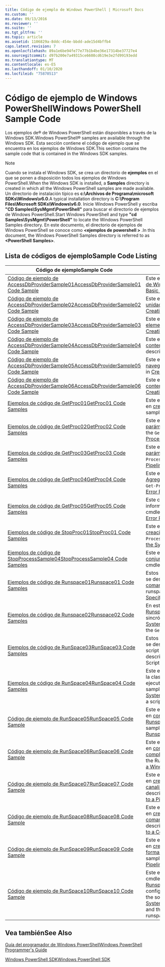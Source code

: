 ```yaml
---
title: Código de ejemplo de Windows PowerShell | Microsoft Docs
ms.custom: ''
ms.date: 09/13/2016
ms.reviewer: ''
ms.suite: ''
ms.tgt_pltfrm: ''
ms.topic: article
ms.assetid: 1106829a-8ddc-454e-bbdd-ade15d4bffb4
caps.latest.revision: 7
ms.openlocfilehash: 89a1e6be94fe77e77b1b4be36e17314be37727e4
ms.sourcegitcommit: d97b200e7a49315ce6608cd619e3e2fd99193edd
ms.translationtype: MT
ms.contentlocale: es-ES
ms.lasthandoff: 01/10/2020
ms.locfileid: "75870513"
---
```

# <a name="windows-powershell-sample-code"></a><span data-ttu-id="8a73a-102">Código de ejemplo de Windows PowerShell</span><span class="sxs-lookup"><span data-stu-id="8a73a-102">Windows PowerShell Sample Code</span></span>

<span data-ttu-id="8a73a-103">Los ejemplos de® de Windows PowerShell están disponibles a través de la Windows SDK.</span><span class="sxs-lookup"><span data-stu-id="8a73a-103">Windows PowerShell® samples are available through the Windows SDK.</span></span> <span data-ttu-id="8a73a-104">Esta sección contiene el código de ejemplo que se encuentra en los ejemplos de Windows SDK.</span><span class="sxs-lookup"><span data-stu-id="8a73a-104">This section contains the sample code that is contained in the Windows SDK samples.</span></span>

> [!NOTE]
> <span data-ttu-id="8a73a-105">Cuando se instala el Windows SDK, se crea un directorio de **ejemplos** en el que se ponen a disposición todos los ejemplos de Windows PowerShell.</span><span class="sxs-lookup"><span data-stu-id="8a73a-105">When the Windows SDK is installed, a **Samples** directory is created in which all the Windows PowerShell samples are made available.</span></span> <span data-ttu-id="8a73a-106">Un directorio de instalación típico es **c:\Archivos de Programa\microsoft SDKs\Windows\v6.0**.</span><span class="sxs-lookup"><span data-stu-id="8a73a-106">A typical installation directory is **C:\Program Files\Microsoft SDKs\Windows\v6.0**.</span></span> <span data-ttu-id="8a73a-107">Inicie Windows PowerShell y escriba **"CD Samples\SysMgmt\PowerShell"** para buscar el directorio de ejemplos de Windows PowerShell.</span><span class="sxs-lookup"><span data-stu-id="8a73a-107">Start Windows PowerShell and type **"cd Samples\SysMgmt\PowerShell"** to locate the Windows PowerShell Samples directory.</span></span> <span data-ttu-id="8a73a-108">En este documento, el directorio de ejemplos de Windows PowerShell se conoce como **\<ejemplos de powershell >** .</span><span class="sxs-lookup"><span data-stu-id="8a73a-108">In this document, the Windows PowerShell Samples directory is referred to as **\<PowerShell Samples>**.</span></span>

## <a name="sample-code-listing"></a><span data-ttu-id="8a73a-109">Lista de códigos de ejemplo</span><span class="sxs-lookup"><span data-stu-id="8a73a-109">Sample Code Listing</span></span>

|                                    <span data-ttu-id="8a73a-110">Código de ejemplo</span><span class="sxs-lookup"><span data-stu-id="8a73a-110">Sample Code</span></span>                                    |                                                                                                                                           <span data-ttu-id="8a73a-111">Description</span><span class="sxs-lookup"><span data-stu-id="8a73a-111">Description</span></span>                                                                                                                                           |
| --------------------------------------------------------------------------------- | ----------------------------------------------------------------------------------------------------------------------------------------------------------------------------------------------------------------------------------------------------------------------------------------------- |
| [<span data-ttu-id="8a73a-112">Código de ejemplo de AccessDbProviderSample01</span><span class="sxs-lookup"><span data-stu-id="8a73a-112">AccessDbProviderSample01 Code Sample</span></span>](./accessdbprovidersample01-code-sample.md) | <span data-ttu-id="8a73a-113">Este es el proveedor que se describe en [crear un proveedor básico de Windows PowerShell](./creating-a-basic-windows-powershell-provider.md).</span><span class="sxs-lookup"><span data-stu-id="8a73a-113">This is the provider described in [Creating a Basic Windows PowerShell Provider](./creating-a-basic-windows-powershell-provider.md).</span></span>                                                                                                                                                            |
| [<span data-ttu-id="8a73a-114">Código de ejemplo de AccessDbProviderSample02</span><span class="sxs-lookup"><span data-stu-id="8a73a-114">AccessDbProviderSample02 Code Sample</span></span>](./accessdbprovidersample02-code-sample.md) | <span data-ttu-id="8a73a-115">Este es el proveedor que se describe en [crear un proveedor de unidades de Windows PowerShell](./creating-a-windows-powershell-drive-provider.md).</span><span class="sxs-lookup"><span data-stu-id="8a73a-115">This is the provider described in [Creating a Windows PowerShell Drive Provider](./creating-a-windows-powershell-drive-provider.md).</span></span>                                                                                                                                                            |
| [<span data-ttu-id="8a73a-116">Código de ejemplo de AccessDbProviderSample03</span><span class="sxs-lookup"><span data-stu-id="8a73a-116">AccessDbProviderSample03 Code Sample</span></span>](./accessdbprovidersample03-code-sample.md) | <span data-ttu-id="8a73a-117">Este es el proveedor que se describe en [crear un proveedor de elementos de Windows PowerShell](./creating-a-windows-powershell-item-provider.md).</span><span class="sxs-lookup"><span data-stu-id="8a73a-117">This is the provider described in [Creating a Windows PowerShell Item Provider](./creating-a-windows-powershell-item-provider.md).</span></span>                                                                                                                                                              |
| [<span data-ttu-id="8a73a-118">Código de ejemplo de AccessDbProviderSample04</span><span class="sxs-lookup"><span data-stu-id="8a73a-118">AccessDbProviderSample04 Code Sample</span></span>](./accessdbprovidersample04-code-sample.md) | <span data-ttu-id="8a73a-119">Este es el proveedor que se describe en [crear un proveedor de contenedores de Windows PowerShell](./creating-a-windows-powershell-container-provider.md).</span><span class="sxs-lookup"><span data-stu-id="8a73a-119">This is the provider described in [Creating a Windows PowerShell Container Provider](./creating-a-windows-powershell-container-provider.md).</span></span>                                                                                                                                                    |
| [<span data-ttu-id="8a73a-120">Código de ejemplo de AccessDbProviderSample05</span><span class="sxs-lookup"><span data-stu-id="8a73a-120">AccessDbProviderSample05 Code Sample</span></span>](./accessdbprovidersample05-code-sample.md) | <span data-ttu-id="8a73a-121">Este es el proveedor que se describe en [crear un proveedor de navegación de Windows PowerShell](./creating-a-windows-powershell-navigation-provider.md).</span><span class="sxs-lookup"><span data-stu-id="8a73a-121">This is the provider described in [Creating a Windows PowerShell Navigation Provider](./creating-a-windows-powershell-navigation-provider.md).</span></span>                                                                                                                                                  |
| [<span data-ttu-id="8a73a-122">Código de ejemplo de AccessDbProviderSample06</span><span class="sxs-lookup"><span data-stu-id="8a73a-122">AccessDbProviderSample06 Code Sample</span></span>](./accessdbprovidersample06-code-sample.md) | <span data-ttu-id="8a73a-123">Este es el proveedor que se describe en [crear un proveedor de contenido de Windows PowerShell](./creating-a-windows-powershell-content-provider.md).</span><span class="sxs-lookup"><span data-stu-id="8a73a-123">This is the provider described in [Creating a Windows PowerShell Content Provider](./creating-a-windows-powershell-content-provider.md).</span></span>                                                                                                                                                        |
| [<span data-ttu-id="8a73a-124">Ejemplos de código de GetProc01</span><span class="sxs-lookup"><span data-stu-id="8a73a-124">GetProc01 Code Samples</span></span>](./getproc01-code-samples.md)                             | <span data-ttu-id="8a73a-125">Este es el ejemplo de cmdlet de `Get-Process` básico que se describe en [creación del primer cmdlet](../cmdlet/creating-a-cmdlet-without-parameters.md).</span><span class="sxs-lookup"><span data-stu-id="8a73a-125">This is the basic `Get-Process` cmdlet sample described in [Creating Your First Cmdlet](../cmdlet/creating-a-cmdlet-without-parameters.md).</span></span>                                                                                                                                                     |
| [<span data-ttu-id="8a73a-126">Ejemplos de código de GetProc02</span><span class="sxs-lookup"><span data-stu-id="8a73a-126">GetProc02 Code Samples</span></span>](./getproc02-code-samples.md)                             | <span data-ttu-id="8a73a-127">Este es el ejemplo de cmdlet `Get-Process` descrito en [agregar parámetros que procesan la entrada de la línea de comandos](../cmdlet/adding-parameters-that-process-command-line-input.md).</span><span class="sxs-lookup"><span data-stu-id="8a73a-127">This is the `Get-Process` cmdlet sample described in [Adding Parameters that Process Command-Line Input](../cmdlet/adding-parameters-that-process-command-line-input.md).</span></span>                                                                                                                       |
| [<span data-ttu-id="8a73a-128">Ejemplos de código de GetProc03</span><span class="sxs-lookup"><span data-stu-id="8a73a-128">GetProc03 Code Samples</span></span>](./getproc03-code-samples.md)                             | <span data-ttu-id="8a73a-129">Este es el ejemplo de cmdlet `Get-Process` descrito en [agregar parámetros que procesan la entrada de canalización](../cmdlet/adding-parameters-that-process-pipeline-input.md).</span><span class="sxs-lookup"><span data-stu-id="8a73a-129">This is the `Get-Process` cmdlet sample described in [Adding Parameters that Process Pipeline Input](../cmdlet/adding-parameters-that-process-pipeline-input.md).</span></span>                                                                                                                               |
| [<span data-ttu-id="8a73a-130">Ejemplos de código de GetProc04</span><span class="sxs-lookup"><span data-stu-id="8a73a-130">GetProc04 Code Samples</span></span>](./getproc04-code-samples.md)                             | <span data-ttu-id="8a73a-131">Este es el ejemplo de cmdlet `Get-Process` que se describe en [Agregar informes de errores de no terminación al cmdlet](../cmdlet/adding-non-terminating-error-reporting-to-your-cmdlet.md).</span><span class="sxs-lookup"><span data-stu-id="8a73a-131">This is the `Get-Process` cmdlet sample described in [Adding Nonterminating Error Reporting to Your Cmdlet](../cmdlet/adding-non-terminating-error-reporting-to-your-cmdlet.md).</span></span>                                                                                                                |
| [<span data-ttu-id="8a73a-132">Ejemplos de código de GetProc05</span><span class="sxs-lookup"><span data-stu-id="8a73a-132">GetProc05 Code Samples</span></span>](./getproc05-code-samples.md)                             | <span data-ttu-id="8a73a-133">Este cmdlet `Get-Process` es similar al cmdlet descrito en adición de informes de errores de no [terminación al cmdlet](../cmdlet/adding-non-terminating-error-reporting-to-your-cmdlet.md).</span><span class="sxs-lookup"><span data-stu-id="8a73a-133">This `Get-Process` cmdlet is similar to the cmdlet described in [Adding Nonterminating Error Reporting to Your Cmdlet](../cmdlet/adding-non-terminating-error-reporting-to-your-cmdlet.md).</span></span>                                                                                                     |
| [<span data-ttu-id="8a73a-134">Ejemplos de código de StopProc01</span><span class="sxs-lookup"><span data-stu-id="8a73a-134">StopProc01 Code Samples</span></span>](./stopproc01-code-samples.md)                           | <span data-ttu-id="8a73a-135">Este es el ejemplo de cmdlet `Stop-Process` que se describe en [creación de un cmdlet que modifica el sistema](../cmdlet/creating-a-cmdlet-that-modifies-the-system.md).</span><span class="sxs-lookup"><span data-stu-id="8a73a-135">This is the `Stop-Process` cmdlet sample described in [Creating a Cmdlet That Modifies the System](../cmdlet/creating-a-cmdlet-that-modifies-the-system.md).</span></span>                                                                                                                                    |
| [<span data-ttu-id="8a73a-136">Ejemplos de código de StopProcessSample04</span><span class="sxs-lookup"><span data-stu-id="8a73a-136">StopProcessSample04 Code Samples</span></span>](./stopprocesssample04-code-samples.md)         | <span data-ttu-id="8a73a-137">Este es el ejemplo de cmdlet `Stop-Process` descrito en [Agregar conjuntos de parámetros a un cmdlet](../cmdlet/adding-parameter-sets-to-a-cmdlet.md).</span><span class="sxs-lookup"><span data-stu-id="8a73a-137">This is the `Stop-Process` cmdlet sample described in [Adding Parameter Sets to a Cmdlet](../cmdlet/adding-parameter-sets-to-a-cmdlet.md).</span></span>                                                                                                                                                      |
| [<span data-ttu-id="8a73a-138">Ejemplos de código de Runspace01</span><span class="sxs-lookup"><span data-stu-id="8a73a-138">Runspace01 Code Samples</span></span>](./runspace01-code-samples.md)                           | <span data-ttu-id="8a73a-139">Estos son los ejemplos de código para el espacio de ejecución que se describe en [crear una aplicación de consola que ejecuta un comando especificado](/dotnet/csharp/programming-guide/inside-a-program/hello-world-your-first-program).</span><span class="sxs-lookup"><span data-stu-id="8a73a-139">These are the code samples for the runspace described in [Creating a Console Application That Runs a Specified Command](/dotnet/csharp/programming-guide/inside-a-program/hello-world-your-first-program).</span></span>                                                                                      |
| [<span data-ttu-id="8a73a-140">Ejemplos de código de Runspace02</span><span class="sxs-lookup"><span data-stu-id="8a73a-140">Runspace02 Code Samples</span></span>](./runspace02-code-samples.md)                           | <span data-ttu-id="8a73a-141">En este ejemplo se usa la clase [System. Management. Automation. Runspaceinvoke](/dotnet/api/System.Management.Automation.RunspaceInvoke) para ejecutar el cmdlet `Get-Process` sincrónicamente.</span><span class="sxs-lookup"><span data-stu-id="8a73a-141">This sample uses the [System.Management.Automation.Runspaceinvoke](/dotnet/api/System.Management.Automation.RunspaceInvoke) class to execute the `Get-Process` cmdlet synchronously.</span></span>                                                                                                            |
| [<span data-ttu-id="8a73a-142">Ejemplos de código de RunSpace03</span><span class="sxs-lookup"><span data-stu-id="8a73a-142">RunSpace03 Code Samples</span></span>](./runspace03-code-samples.md)                           | <span data-ttu-id="8a73a-143">Estos son los ejemplos de código para el espacio de ejecución que se describe en "crear una aplicación de consola que ejecuta un script especificado".</span><span class="sxs-lookup"><span data-stu-id="8a73a-143">These are the code samples for the runspace described in "Creating a Console Application That Runs a Specified Script".</span></span>                                                                                                                                                                         |
| [<span data-ttu-id="8a73a-144">Ejemplos de código de RunSpace04</span><span class="sxs-lookup"><span data-stu-id="8a73a-144">RunSpace04 Code Samples</span></span>](./runspace04-code-samples.md)                           | <span data-ttu-id="8a73a-145">Este es un ejemplo de código para un espacio de ejecución que usa la clase [System. Management. Automation. Runspaceinvoke](/dotnet/api/System.Management.Automation.RunspaceInvoke) para ejecutar un script que genera un error de terminación.</span><span class="sxs-lookup"><span data-stu-id="8a73a-145">This is a code sample for a runspace that uses the [System.Management.Automation.Runspaceinvoke](/dotnet/api/System.Management.Automation.RunspaceInvoke) class to execute a script that generates a terminating error.</span></span>                                                                         |
| [<span data-ttu-id="8a73a-146">Código de ejemplo de RunSpace05</span><span class="sxs-lookup"><span data-stu-id="8a73a-146">RunSpace05 Code Sample</span></span>](./runspace05-code-sample.md)                             | <span data-ttu-id="8a73a-147">Este es el código fuente del ejemplo Runspace05 que se describe en [configuración de un espacio de ejecución con RunspaceConfiguration](https://msdn.microsoft.com/42681d19-2d05-4975-befd-afb1990e79b2).</span><span class="sxs-lookup"><span data-stu-id="8a73a-147">This is the source code for the Runspace05 sample described in [Configuring a Runspace Using RunspaceConfiguration](https://msdn.microsoft.com/42681d19-2d05-4975-befd-afb1990e79b2).</span></span>                                                                                                           |
| [<span data-ttu-id="8a73a-148">Código de ejemplo de RunSpace06</span><span class="sxs-lookup"><span data-stu-id="8a73a-148">RunSpace06 Code Sample</span></span>](./runspace06-code-sample.md)                             | <span data-ttu-id="8a73a-149">Este es el código fuente del ejemplo Runspace06 que se describe en [configuración de un espacio de ejecución mediante un complemento de Windows PowerShell](https://msdn.microsoft.com/a7289ee8-9732-49ee-91c7-d533e9538b83).</span><span class="sxs-lookup"><span data-stu-id="8a73a-149">This is the source code for the Runspace06 sample described in [Configuring a Runspace Using a Windows PowerShell Snap-in](https://msdn.microsoft.com/a7289ee8-9732-49ee-91c7-d533e9538b83).</span></span>                                                                                                    |
| [<span data-ttu-id="8a73a-150">Código de ejemplo de RunSpace07</span><span class="sxs-lookup"><span data-stu-id="8a73a-150">RunSpace07 Code Sample</span></span>](./runspace07-code-sample.md)                             | <span data-ttu-id="8a73a-151">Este es el código fuente del ejemplo Runspace07 que se describe en [crear una aplicación de consola que agrega comandos a una canalización](https://msdn.microsoft.com/01eb7808-e97b-4905-80be-9e2fa38c262e).</span><span class="sxs-lookup"><span data-stu-id="8a73a-151">This is the source code for the Runspace07 sample described in [Creating a Console Application That Adds Commands to a Pipeline](https://msdn.microsoft.com/01eb7808-e97b-4905-80be-9e2fa38c262e).</span></span>                                                                                              |
| [<span data-ttu-id="8a73a-152">Código de ejemplo de RunSpace08</span><span class="sxs-lookup"><span data-stu-id="8a73a-152">RunSpace08 Code Sample</span></span>](./runspace08-code-sample.md)                             | <span data-ttu-id="8a73a-153">Este es el código fuente del ejemplo Runspace08 que se describe en [crear una aplicación de consola que agrega parámetros a un comando](https://msdn.microsoft.com/848b2b46-60f1-4a86-b448-cfc7c0cccfba).</span><span class="sxs-lookup"><span data-stu-id="8a73a-153">This is the source code for the Runspace08 sample described in [Creating a Console Application That Adds Parameters to a Command](https://msdn.microsoft.com/848b2b46-60f1-4a86-b448-cfc7c0cccfba).</span></span>                                                                                             |
| [<span data-ttu-id="8a73a-154">Código de ejemplo de RunSpace09</span><span class="sxs-lookup"><span data-stu-id="8a73a-154">RunSpace09 Code Sample</span></span>](./runspace09-code-sample.md)                             | <span data-ttu-id="8a73a-155">Este es el código fuente del ejemplo Runspace09 que se describe en [crear una aplicación de consola que invoca una canalización de forma asincrónica](https://msdn.microsoft.com/198c1c94-2a06-457e-93ce-c0d910618e47).</span><span class="sxs-lookup"><span data-stu-id="8a73a-155">This is the source code for the Runspace09 sample described in [Creating a Console Application That Invokes a Pipeline Asynchronously](https://msdn.microsoft.com/198c1c94-2a06-457e-93ce-c0d910618e47).</span></span>                                                                                        |
| [<span data-ttu-id="8a73a-156">Código de ejemplo de RunSpace10</span><span class="sxs-lookup"><span data-stu-id="8a73a-156">RunSpace10 Code Sample</span></span>](./runspace10-code-sample.md)                             | <span data-ttu-id="8a73a-157">Este es el código fuente del ejemplo Runspace10, que agrega un cmdlet a [System. Management. Automation. runspace. Runspaceconfiguration](/dotnet/api/System.Management.Automation.Runspaces.RunspaceConfiguration) y, a continuación, usa la información de configuración modificada para crear el espacio de ejecución.</span><span class="sxs-lookup"><span data-stu-id="8a73a-157">This is the source code for the Runspace10 sample, which adds a cmdlet to [System.Management.Automation.Runspaces.Runspaceconfiguration](/dotnet/api/System.Management.Automation.Runspaces.RunspaceConfiguration) and then uses the modified configuration information to create the runspace.</span></span> |

## <a name="see-also"></a><span data-ttu-id="8a73a-158">Vea también</span><span class="sxs-lookup"><span data-stu-id="8a73a-158">See Also</span></span>

[<span data-ttu-id="8a73a-159">Guía del programador de Windows PowerShell</span><span class="sxs-lookup"><span data-stu-id="8a73a-159">Windows PowerShell Programmer's Guide</span></span>](./windows-powershell-programmer-s-guide.md)

[<span data-ttu-id="8a73a-160">Windows PowerShell SDK</span><span class="sxs-lookup"><span data-stu-id="8a73a-160">Windows PowerShell SDK</span></span>](../windows-powershell-reference.md)